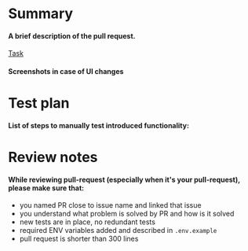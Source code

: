 # Summary

#### A brief description of the pull request.

[Task](https://www.pivotaltracker.com/story/show/PIVOTAL_TASK_ID)

#### Screenshots in case of UI changes

# Test plan

#### List of steps to manually test introduced functionality:

# Review notes

#### While reviewing pull-request (especially when it's your pull-request), please make sure that:

- you named PR close to issue name and linked that issue
- you understand what problem is solved by PR and how is it solved
- new tests are in place, no redundant tests
- required ENV variables added and described in `.env.example`
- pull request is shorter than 300 lines
